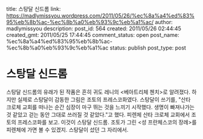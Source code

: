 title: 스탕달 신드롬
link: https://madlymissyou.wordpress.com/2011/05/26/%ec%8a%a4%ed%83%95%eb%8b%ac-%ec%8b%a0%eb%93%9c%eb%a1%ac/
author: madlymissyou
description: 
post_id: 564
created: 2011/05/26 02:44:45
created_gmt: 2011/05/25 17:44:45
comment_status: open
post_name: %ec%8a%a4%ed%83%95%eb%8b%ac-%ec%8b%a0%eb%93%9c%eb%a1%ac
status: publish
post_type: post

# 스탕달 신드롬

스탕달 신드롬의 유래가 된 작품은 흔히 귀도 레니의 <베아트리체 첸치>로 알려졌다. 하지만 실제로 스탕달이 감동한 그림은 조토의 프레스코화였다. 스탕달이 쓰기를, "산타 크로체 교회를 떠나는 순간 심장이 마구 뛰는 것을 느끼기 시작했다. 생명이 빠져나가는 것 같았고 걷는 동안 그대로 쓰러질 것 같았다."고 했다. 피렌체 산타 크로체 교회에서 조토의 프레스코화를 보고. 이것이 스탕달 신드롬. 조토가 그린 <성 프란체스코의 장례>를 피렌체에 가면 볼 수 있겠지. 스탕달이 섰던 그 자리에서.